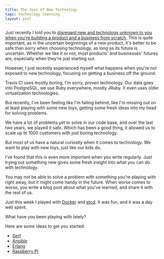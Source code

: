 ```yaml
---
title: The Joys of New Technology
tags: technology learning
layout: post
---
```

Just recently I told you to [disregard new and technology unknown to you when
you're building a product and a business from
scratch](http://www.paperplanes.de/2014/3/31/the-new-technology-fallacy.html).
This is quite important, as in the uncertain beginnings of a new product, it's
better to be safe than sorry when choosing technology, as long as its future is
uncertain. Whether we like it or not, most products' and businesses' futures
are, especially when they're just starting out.

However, I just recently experienced myself what happens when you're not exposed
to new technology, focusing on getting a business off the ground.

Travis CI uses mostly boring, I'm sorry, proven technology. Our data goes into
PostgreSQL, we use Ruby everywhere, mostly JRuby. It even uses older
virtualization technologies.

But recently, I've been feeling like I'm falling behind, like I'm missing out on
at least playing with some new toys, getting some fresh ideas into my head for
solving problems.

We have a lot of problems yet to solve in our code base, and over the last two
years, we played it safe. Which has been a good thing, it allowed us to scale up
to 1000 customers with just boring technology.

But most of us have a natural curiosity when it comes to technology. We want to
play with new toys, just like our kids do.

I've found that this is even more important when you write regularly. Just
trying out something new gives some fresh insight into what you can do with
technology.

You may not be able to solve a problem with something you're playing with right
away, but it might come handy in the future. When worse comes to worse, you
write a blog post about what you've learned, and share it with the rest of us.

Just this week I played with [Docker](http://docker.io) and
[etcd](https://coreos.com/using-coreos/etcd/). It was fun, and it was a day well
spent.

What have you been playing with lately?

Here are some ideas to get you started:

* [Serf](https://serfdom.io)
* [Ansible](http://www.ansible.com/home)
* [Erlang](http://erlang.org)
* [Raspberry PI](http://www.raspberrypi.org)
